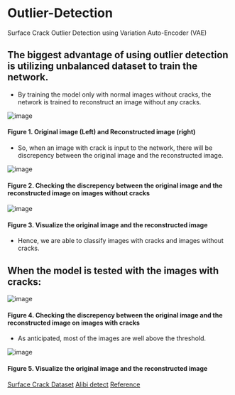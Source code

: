 # Outlier-Detection
Surface Crack Outlier Detection using Variation Auto-Encoder (VAE)

## The biggest advantage of using outlier detection is utilizing unbalanced dataset to train the network.
* By training the model only with normal images without cracks, the network is trained to reconstruct an image without any cracks.

![image](https://user-images.githubusercontent.com/60275617/110174186-bf871200-7dcd-11eb-868d-df9d2fe1445f.png)
#### Figure 1. Original image (Left) and Reconstructed image (right)

* So, when an image with crack is input to the network, there will be discrepency between the original image and the reconstructed image.

![image](https://user-images.githubusercontent.com/60275617/110174791-aaf74980-7dce-11eb-81b2-80b3e74fd3c3.png)
#### Figure 2. Checking the discrepency between the original image and the reconstructed image on images without cracks

![image](https://user-images.githubusercontent.com/60275617/110174888-d9752480-7dce-11eb-845a-9264d0f34924.png)
#### Figure 3. Visualize the original image and the reconstructed image

* Hence, we are able to classify images with cracks and images without cracks.

## When the model is tested with the images with cracks:
![image](https://user-images.githubusercontent.com/60275617/110175081-2ce77280-7dcf-11eb-8420-4f3e08aa4ad5.png)
#### Figure 4. Checking the discrepency between the original image and the reconstructed image on images with cracks

* As anticipated, most of the images are well above the threshold.

![image](https://user-images.githubusercontent.com/60275617/110175192-5ef8d480-7dcf-11eb-89cf-2577276714a3.png)
#### Figure 5. Visualize the original image and the reconstructed image

[Surface Crack Dataset](https://www.kaggle.com/arunrk7/surface-crack-detection)
[Alibi detect](https://docs.seldon.io/projects/alibi-detect/en/latest/index.html)
[Reference](https://www.youtube.com/watch?v=RJ4oB6MWTsA&ab_channel=%EB%B9%B5%ED%98%95%EC%9D%98%EA%B0%9C%EB%B0%9C%EB%8F%84%EC%83%81%EA%B5%AD)




